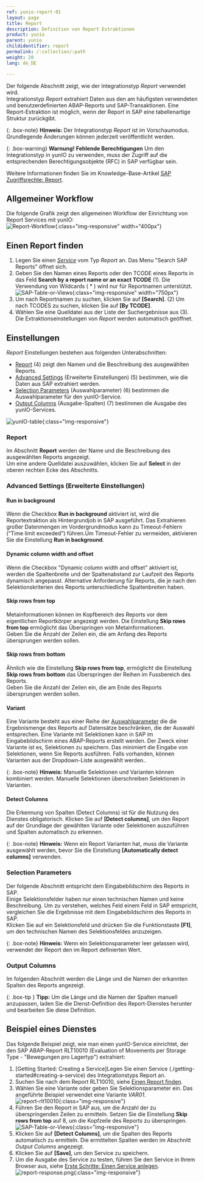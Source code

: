 ```yaml
---
ref: yunio-report-01
layout: page
title: Report
description: Definition von Report Extraktionen
product: yunio
parent: yunio
childidentifier: report
permalink: /:collection/:path
weight: 20
lang: de_DE

---
```


Der folgende Abschnitt zeigt, wie der Integrationstyp *Report* verwendet wird.<br>
Integrationstyp *Report* extrahiert Daten aus den am häufigsten verwendeten und benutzerdefinierten ABAP-Reports und SAP-Transaktionen.
Eine Report-Extraktion ist möglich, wenn der Report in SAP eine tabellenartige Struktur zurückgibt.

{: .box-note}
**Hinweis:** Der Integrationstyp *Report* ist im Vorschaumodus. Grundlegende Änderungen können jederzeit veröffentlicht werden. 

<!---
{: .box-note }
**Hinweis:** Die Report Komponente setzt die Installation des benutzerdefinierten Funktionsbausteins in Ihrem SAP-System voraus. `Z_XTRACT_IS_REMOTE_REPORT`
Nähere Informationen finden Sie unter [Report Funktionsbaustein installieren ](#sap-customizing).
-->

{: .box-warning}
**Warnung!** **Fehlende Berechtigungen**
Um den Integrationstyp in yunIO zu verwenden, muss der Zugriff auf die entsprechenden Berechtigungsobjekte (RFC) in SAP verfügbar sein. 

Weitere Informationen finden Sie im Knowledge-Base-Artikel [SAP Zugriffsrechte: Report](https://kb.theobald-software.com/sap/authority-objects-sap-user-rights#report).

## Allgemeiner Workflow
Die folgende Grafik zeigt den allgemeinen Workflow der Einrichtung von Report Services mit yunIO:<br>
![Report-Workflow](/img/content/report-general-workflow-yunIO.png){:class="img-responsive" width="400px"}


## Einen Report finden

1. Legen Sie einen [*Service*](./erste-schritte#einen-service-anlegen) vom Typ *Report* an. Das Menu "Search SAP Reports" öffnet sich.
2. Geben Sie den Namen eines Reports oder den TCODE eines Reports in das Feld **Search by a report name or an exact TCODE** (1). Die Verwendung von Wildcards ( * ) wird nur für Reportnamen unterstützt.
![SAP-Table-or-Views](/img/content/yunio/report-lookup.png){:class="img-responsive" width="750px"}
3. Um nach Reportnamen zu suchen, klicken Sie auf **[Search]**. (2)
Um nach TCODES zu suchen, klicken Sie auf **[By TCODE]**.
4. Wählen Sie eine Quelldatei aus der Liste der Suchergebnisse aus (3). 
Die Extraktionseinstellungen von *Report* werden automatisch geöffnet. <br>

## Einstellungen
*Report* Einstellungen bestehen aus folgenden Unterabschnitten:
- [Report](#report) (4) zeigt den Namen und die Beschreibung des ausgewählten Reports.
- [Advanced Settings](#advanced-settings) (Erweiterte Einstellungen) (5) bestimmen, wie die Daten aus SAP extrahiert werden.
- [Selection Parameters](#selection-parameters) (Auswahlparameter) (6) bestimmen die Auswahlparameter für den yunIO-Service.
- [Output Columns](#output-columns) (Ausgabe-Spalten) (7) bestimmen die Ausgabe des yunIO-Services.

![yunIO-table](/img/content/yunio/report.png){:class="img-responsive"}


### Report

Im Abschnitt **Report** werden der Name und die Beschreibung des ausgewählten Reports angezeigt.<br>
Um eine andere Quelldatei auszuwählen, klicken Sie auf **Select** in der oberen rechten Ecke des Abschnitts.

### Advanced Settings (Erweiterte Einstellungen)

#### Run in background
Wenn die Checkbox **Run in background** aktiviert ist, wird die Reportextraktion als Hintergrundjob in SAP ausgeführt. 
Das Extrahieren großer Datenmengen im Vordergrundmodus kann zu Timeout-Fehlern (“Time limit exceeded”) führen.Um Timeout-Fehler zu vermeiden, aktivieren Sie die Einstellung **Run in background**.

#### Dynamic column width and offset
Wenn die Checkbox "Dynamic column width and offset" aktiviert ist, werden die Spaltenbreite und der Spaltenabstand zur Laufzeit des Reports dynamisch angepasst.
Alternative Anforderung für Reports, die je nach den Selektionskriterien des Reports unterschiedliche Spaltenbreiten haben.	

#### Skip rows from top
Metainformationen können im Kopfbereich des Reports vor dem eigentlichen Reportkörper angezeigt werden. Die Einstellung **Skip rows from top** ermöglicht das Überspringen von Metainformationen. <br>
Geben Sie die Anzahl der Zeilen ein, die am Anfang des Reports übersprungen werden sollen. 


#### Skip rows from bottom

Ähnlich wie die Einstellung **Skip rows from top**, ermöglicht die Einstellung **Skip rows from bottom** das Überspringen der Reihen im Fussbereich des Reports. <br>
Geben Sie die Anzahl der Zeilen ein, die am Ende des Reports übersprungen werden sollen.

#### Variant

Eine Variante besteht aus einer Reihe der [Auswahlparameter](#selection-parameters) die die Ergebnismenge des Reports auf Datensätze beschränken, die der Auswahl entsprechen.
Eine Variante mit Selektionen kann in SAP im Eingabebildschirm eines ABAP-Reports erstellt werden. 
Der Zweck einer Variante ist es, Selektionen zu speichern. Das minimiert die Eingabe von Selektionen, wenn Sie Reports ausführen.
Falls vorhanden, können Varianten aus der Dropdown-Liste ausgewählt werden..<br>


{: .box-note}
**Hinweis:** Manuelle Selektionen und Varianten können kombiniert werden. Manuelle Selektionen überschreiben Selektionen in Varianten.

#### Detect Columns
Die Erkennung von Spalten (Detect Columns) ist für die Nutzung des Dienstes obligatorisch.
Klicken Sie auf **[Detect columns]**, um den Report auf der Grundlage der gewählten Variante oder Selektionen auszuführen und Spalten automatisch zu erkennen.

{: .box-note}
**Hinweis:** Wenn ein Report Varianten hat, muss die Variante ausgewählt werden, bevor Sie die Einstellung **[Automatically detect columns]** verwenden.


### Selection Parameters
Der folgende Abschnitt entspricht dem Eingabebildschirm des Reports in SAP.<br>
Einige Selektionsfelder haben nur einen technischen Namen und keine Beschreibung. 
Um zu verstehen, welches Feld einem Feld in SAP entspricht, vergleichen Sie die Ergebnisse mit dem Eingabebildschirm des Reports in SAP. <br>
Klicken Sie auf ein Selektionsfeld und drücken Sie die Funktionstaste **[F1]**, um den technischen Namen des Selektionsfeldes anzuzeigen. 

{: .box-note}
**Hinweis:** Wenn ein Selektionsparameter leer gelassen wird, verwendet der Report den im Report definierten Wert. 


### Output Columns

Im folgenden Abschnitt werden die Länge und die Namen der erkannten Spalten des Reports angezeigt.

{: .box-tip }
**Tipp:** Um die Länge und die Namen der Spalten manuell anzupassen, laden Sie die Dienst-Definition des Report-Dienstes herunter und bearbeiten Sie diese  Definition.

## Beispiel eines Dienstes

Das folgende Beispiel zeigt, wie man einen yunIO-Service einrichtet, der den SAP ABAP-Report RLT10010 (Evaluation of Movements per Storage Type - "Bewegungen pro Lagertyp") extrahiert:
1. [Getting Started: Creating a Service]Legen Sie einen Service (./getting-started#creating-a-service) des Integrationstyps Report an.
2. Suchen Sie nach dem Report RLT10010, siehe [Einen Report finden](#einen-report-finden).
3. Wählen Sie eine Variante oder geben Sie Selektionsparameter ein. Das angeführte Beispiel verwendet eine Variante *VAR01*.<br>
![report-rlt10010](/img/content/yunio/report-rlt10010.png){:class="img-responsive"}
4. Führen Sie den Report in SAP aus, um die Anzahl der zu überspringenden Zeilen zu ermitteln. Setzen Sie die Einstellung **Skip rows from top** auf 8, um die Kopfzeile des Reports zu überspringen. 
![SAP-Table-or-Views](/img/content/yunio/report-sap3.png){:class="img-responsive"}
5. Klicken Sie auf **[Detect Columns]**, um die Spalten des Reports automatisch zu ermitteln. Die ermittelten Spalten werden im Abschnitt *Output Columns* angezeigt.
6. Klicken Sie auf **[Save]**, um den Service zu speichern.
7. Um die Ausgabe des Service zu testen, führen Sie den Service in Ihrem Browser aus, siehe [Erste Schritte: Einen Service anlegen](./erste-schritte#einen-service-anlegen).<br>
![report-response.png](/img/content/yunio/report-response.png){:class="img-responsive"}

<!---
****
 #### Weiterführende Links
-


## SAP Customizing

{% include _content/en/sap-customizing/install-report-custom-function-module.md  %}
-->
